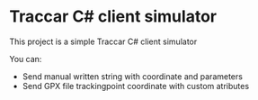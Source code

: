 # Traccar C# client simulator

This project is a simple Traccar C# client simulator

You can:
- Send manual written string with coordinate and parameters
- Send GPX file trackingpoint coordinate with custom atributes
